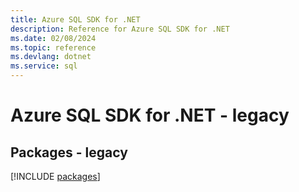 ```yaml
---
title: Azure SQL SDK for .NET
description: Reference for Azure SQL SDK for .NET
ms.date: 02/08/2024
ms.topic: reference
ms.devlang: dotnet
ms.service: sql
---
```

# Azure SQL SDK for .NET - legacy
## Packages - legacy
[!INCLUDE [packages](sql-index.md)]
